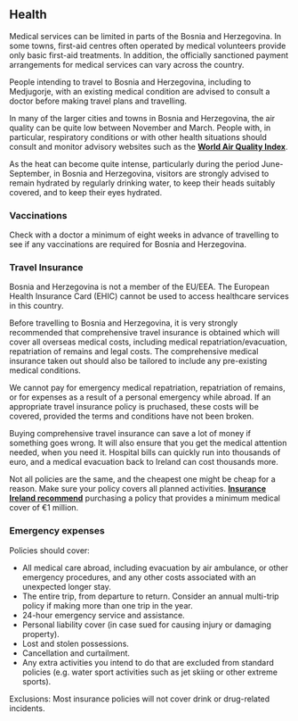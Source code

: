 ## Health

Medical services can be limited in parts of the Bosnia and Herzegovina. In some towns, first-aid centres often operated by medical volunteers provide only basic first-aid treatments. In addition, the officially sanctioned payment arrangements for medical services can vary across the country.

People intending to travel to Bosnia and Herzegovina, including to Medjugorje, with an existing medical condition are advised to consult a doctor before making travel plans and travelling.

In many of the larger cities and towns in Bosnia and Herzegovina, the air quality can be quite low between November and March. People with, in particular, respiratory conditions or with other health situations should consult and monitor advisory websites such as the [**World Air Quality Index**](https://waqi.info/).

As the heat can become quite intense, particularly during the period June-September, in Bosnia and Herzegovina, visitors are strongly advised to remain hydrated by regularly drinking water, to keep their heads suitably covered, and to keep their eyes hydrated.

### **Vaccinations**

Check with a doctor a minimum of eight weeks in advance of travelling to see if any vaccinations are required for Bosnia and Herzegovina.

### **Travel Insurance**

Bosnia and Herzegovina is not a member of the EU/EEA. The European Health Insurance Card (EHIC) cannot be used to access healthcare services in this country.

Before travelling to Bosnia and Herzegovina, it is very strongly recommended that comprehensive travel insurance is obtained which will cover all overseas medical costs, including medical repatriation/evacuation, repatriation of remains and legal costs. The comprehensive medical insurance taken out should also be tailored to include any pre-existing medical conditions.

We cannot pay for emergency medical repatriation, repatriation of remains, or for expenses as a result of a personal emergency while abroad. If an appropriate travel insurance policy is pruchased, these costs will be covered, provided the terms and conditions have not been broken.

Buying comprehensive travel insurance can save a lot of money if something goes wrong. It will also ensure that you get the medical attention needed, when you need it. Hospital bills can quickly run into thousands of euro, and a medical evacuation back to Ireland can cost thousands more.

Not all policies are the same, and the cheapest one might be cheap for a reason. Make sure your policy covers all planned activities. [**Insurance Ireland recommend**](http://www.insuranceireland.eu/consumer-information/general-non-life-insurance/travel) purchasing a policy that provides a minimum medical cover of €1 million.

### **Emergency expenses**

Policies should cover:

* All medical care abroad, including evacuation by air ambulance, or other emergency procedures, and any other costs associated with an unexpected longer stay.
* The entire trip, from departure to return. Consider an annual multi-trip policy if making more than one trip in the year.
* 24-hour emergency service and assistance.
* Personal liability cover (in case sued for causing injury or damaging property).
* Lost and stolen possessions.
* Cancellation and curtailment.
* Any extra activities you intend to do that are excluded from standard policies (e.g. water sport activities such as jet skiing or other extreme sports).

Exclusions: Most insurance policies will not cover drink or drug-related incidents.